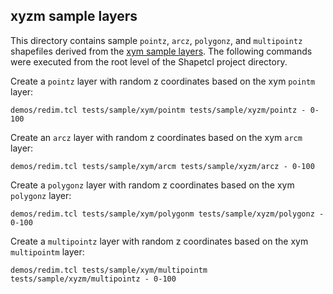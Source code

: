 xyzm sample layers
-----------------

This directory contains sample `pointz`, `arcz`, `polygonz`, and `multipointz` shapefiles derived from the [xym sample layers](https://github.com/anoved/Shapetcl/tree/master/tests/sample/xym). The following commands were executed from the root level of the Shapetcl project directory.

Create a `pointz` layer with random z coordinates based on the xym `pointm` layer:

	demos/redim.tcl tests/sample/xym/pointm tests/sample/xyzm/pointz - 0-100

Create an `arcz` layer with random z coordinates based on the xym `arcm` layer:

	demos/redim.tcl tests/sample/xym/arcm tests/sample/xyzm/arcz - 0-100

Create a `polygonz` layer with random z coordinates based on the xym `polygonz` layer:

	demos/redim.tcl tests/sample/xym/polygonm tests/sample/xyzm/polygonz - 0-100

Create a `multipointz` layer with random z coordinates based on the xym `multipointm` layer:

	demos/redim.tcl tests/sample/xym/multipointm tests/sample/xyzm/multipointz - 0-100
